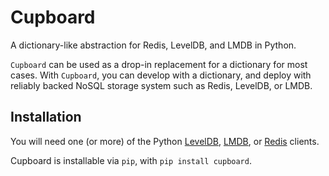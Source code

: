 # Cupboard

A dictionary-like abstraction for Redis, LevelDB, and LMDB in Python.

`Cupboard` can be used as a drop-in replacement for a dictionary for most cases. With `Cupboard`, you can develop with a dictionary, and deploy with reliably backed NoSQL storage system such as Redis, LevelDB, or LMDB. 

## Installation

You will need one (or more) of the Python [LevelDB](https://plyvel.readthedocs.io), [LMDB](https://lmdb.readthedocs.io/en/release/), or [Redis](https://redis-py.readthedocs.io/en/latest/) clients.

Cupboard is installable via `pip`, with `pip install cupboard`.